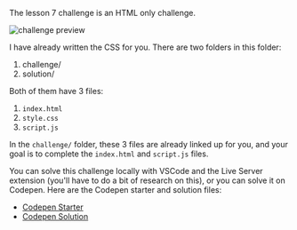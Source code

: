 The lesson 7 challenge is an HTML only challenge.  

![challenge preview](https://i.giphy.com/media/qwUeoBBmQUW1hLxXRn/giphy.gif)

I have already written the CSS for you.  There are two folders in this folder:

1. challenge/
2. solution/

Both of them have 3 files:

1. `index.html`
2. `style.css`
3. `script.js`

In the `challenge/` folder, these 3 files are already linked up for you, and your goal is to complete the `index.html` and `script.js` files.

You can solve this challenge locally with VSCode and the Live Server extension (you'll have to do a bit of research on this), or you can solve it on Codepen.  Here are the Codepen starter and solution files:

- [Codepen Starter](https://codepen.io/zg_dev/pen/xxRbrBw)
- [Codepen Solution](https://codepen.io/zg_dev/pen/abBzvXv)